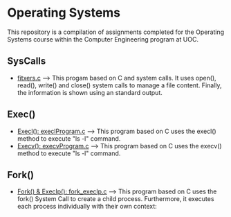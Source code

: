 # Operating Systems

This repository is a compilation of assignments completed for the Operating Systems course within the Computer Engineering program at UOC.



## SysCalls

* <a href="https://github.com/marc25219/Operating_Systems/blob/main/exercise_2/fitxers.c"> fitxers.c</a> --> This progam based on C and system calls. It uses open(), read(), write() and close() system calls to manage a file content. Finally, the information is shown using an standard output. 


## Exec()

* <a href="https://github.com/marc25219/Operating_Systems/blob/main/exercise_2/execlProgram.c"> Execl(): execlProgram.c</a> --> This program based on C uses the execl() method to execute "ls -l" command. 
* <a href="https://github.com/marc25219/Operating_Systems/blob/main/exercise_2/execvProgram.c"> Execv(): execvProgram.c</a> --> This program based on C uses the execv() method to execute "ls -l" command. 


## Fork()
* <a href="https://github.com/marc25219/Operating_Systems/blob/main/fork_execlp.c"> Fork() & Execlp(): fork_execlp.c</a> --> This program based on C uses the fork() System Call to create a child process. Furthermore, it executes each process individually with their own context:
